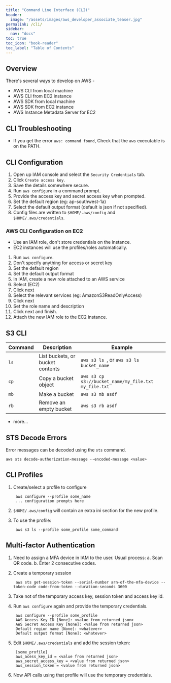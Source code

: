```yaml
---
title: "Command Line Interface (CLI)"
header:
  image: "/assets/images/aws_developer_associate_teaser.jpg"
permalink: /cli/
sidebar:
  nav: "docs"
toc: true
toc_icon: "book-reader"
toc_label: "Table of Contents"
---
```


## Overview

There's several ways to develop on AWS -

- AWS CLI from local machine
- AWS CLI from EC2 instance
- AWS SDK from local machine
- AWS SDK from EC2 instance
- AWS Instance Metadata Server for EC2

## CLI Troubleshooting

- If you get the error ```aws: command found```, Check that the ```aws``` executable is on the PATH.

## CLI Configuration

1. Open up IAM console and select the ```Security Credentials``` tab.
2. Click ```Create access key```.
3. Save the details somewhere secure.
4. Run ```aws configure``` in a command prompt.
5. Provide the access key and secret access key when prompted.
6. Set the default region (eg: ap-southwest-1a)
7. Select the default output format (default is json if not specified).
8. Config files are written to ```$HOME/.aws/config``` and ```$HOME/.aws/credentials```.

### AWS CLI Configuration on EC2

- Use an IAM role, don't store credentials on the instance.
- EC2 instances will use the profiles/roles automatically.

1. Run ```aws configure```.
2. Don't specify anything for access or secret key
3. Set the default region
4. Set the default output format
5. In IAM, create a new role attached to an AWS service
6. Select (EC2)
7. Click next
8. Select the relevant services (eg: AmazonS3ReadOnlyAccess)
9. Click next
10. Set the role name and description
11. Click next and finish.
12. Attach the new IAM role to the EC2 instance.

## S3 CLI

| Command  | Description                      | Example                                                  |
|----------|----------------------------------|----------------------------------------------------------|
| ```ls``` | List buckets, or bucket contents | ```aws s3 ls ```, or ```aws s3 ls bucket_name```         |
| ```cp``` | Copy a bucket object             | ```aws s3 cp s3://bucket_name/my_file.txt my_file.txt``` |
| ```mb``` | Make a bucket                    | ```aws s3 mb asdf```                                     |
| ```rb``` | Remove an empty bucket           | ```aws s3 rb asdf```                                     |
 
 + more...


## STS Decode Errors

Error messages can be decoded using the ```sts``` command.

    aws sts decode-authorization-message --encoded-message <value>

## CLI Profiles

1. Create/select a profile to configure

        aws configure --profile some_name
        ... configuration prompts here

2. ```$HOME/.aws/config``` will contain an extra ini section for the new profile.
3. To use the profile:
    
        aws s3 ls --profile some_profile some_command


## Multi-factor Authentication

1. Need to assign a MFA device in IAM to the user. Usual process:
    a. Scan QR code.
    b. Enter 2 consecutive codes.
2. Create a temporary session

        aws sts get-session-token --serial-number arn-of-the-mfa-device --token-code code-from-token --duration-seconds 3600

3. Take not of the temporary access key,  session token and access key id.
4. Run ```aws configure``` again and provide the temporary credentials.

        aws configure --profile some_profile
        AWS Access Key ID [None]: <value from returned json>
        AWS Secret Access Key [None]: <value from returned json>
        Default region name [None]: <whatever>
        Default output format [None]: <whatever>

5. Edit ```$HOME/.aws/credentials``` and add the session token:

        [some_profile]
        aws_acess_key_id = <value from returned json>
        aws_secret_access_key = <value from returned json>
        aws_session_token = <value from returned json>

6. Now API calls using that profile will use the temporary credentials.
